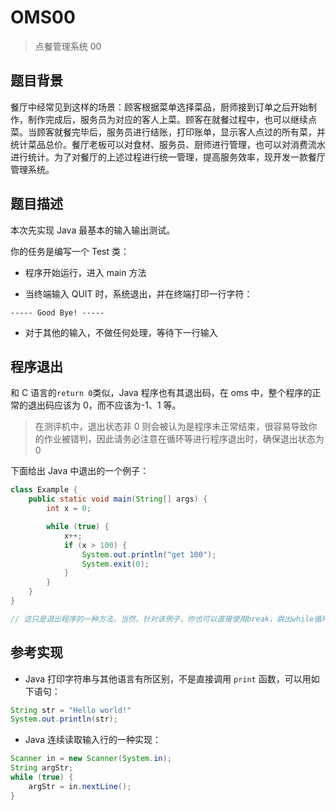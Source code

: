 # OMS00

> 点餐管理系统 00

## 题目背景

餐厅中经常见到这样的场景：顾客根据菜单选择菜品，厨师接到订单之后开始制作，制作完成后，服务员为对应的客人上菜。顾客在就餐过程中，也可以继续点菜。当顾客就餐完毕后，服务员进行结账，打印账单，显示客人点过的所有菜，并统计菜品总价。餐厅老板可以对食材、服务员、厨师进行管理，也可以对消费流水进行统计。为了对餐厅的上述过程进行统一管理，提高服务效率，现开发一款餐厅管理系统。

## 题目描述

本次先实现 Java 最基本的输入输出测试。

你的任务是编写一个 Test 类：

- 程序开始运行，进入 main 方法

- 当终端输入 QUIT 时，系统退出，并在终端打印一行字符：

```shell
----- Good Bye! -----
```

- 对于其他的输入，不做任何处理，等待下一行输入

## 程序退出

和 C 语言的`return 0`类似，Java 程序也有其退出码，在 oms 中，整个程序的正常的退出码应该为 0，而不应该为-1、1 等。

> 在测评机中，退出状态非 0 则会被认为是程序未正常结束，很容易导致你的作业被错判，因此请务必注意在循环等进行程序退出时，确保退出状态为 0

下面给出 Java 中退出的一个例子：

```java
class Example {
	public static void main(String[] args) {
		int x = 0;

		while (true) {
			x++;
			if (x > 100) {
				System.out.println("get 100");
				System.exit(0);
			}
		}
	}
}

// 这只是退出程序的一种方法，当然，针对该例子，你也可以直接使用break，跳出while循环，直接到达整个程序的退出区域（默认退出状态为0）
```

## 参考实现

- Java 打印字符串与其他语言有所区别，不是直接调用 `print` 函数，可以用如下语句：

```java
String str = "Hello world!"
System.out.println(str);
```

- Java 连续读取输入行的一种实现：

```java
Scanner in = new Scanner(System.in);
String argStr;
while (true) {
    argStr = in.nextLine();
}
```
